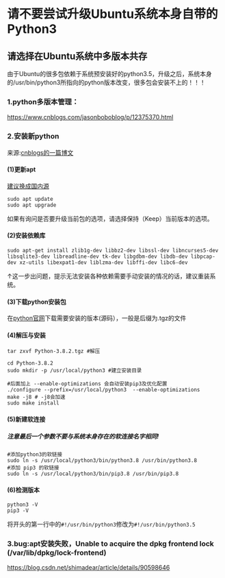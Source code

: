 # 请不要尝试升级Ubuntu系统本身自带的Python3
## 请选择在Ubuntu系统中多版本共存
由于Ubuntu的很多包依赖于系统预安装好的python3.5，升级之后，系统本身的/usr/bin/python3所指向的python版本改变，很多包会安装不上的！！！
<br />
### 1.python多版本管理：
https://www.cnblogs.com/jasonboboblog/p/12375370.html
### 2.安装新python
来源:[cnblogs的一篇博文](https://www.cnblogs.com/jsdy/p/12694908.html)
#### (1)更新apt
[建议换成国内源](https://github.com/meisa233/Working_Notes/blob/main/Latest_apt_sources_in_China.md)
```
sudo apt update
sudo apt upgrade
```
如果有询问是否要升级当前包的选项，请选择保持（Keep）当前版本的选项。
#### (2)安装依赖库
```
sudo apt-get install zlib1g-dev libbz2-dev libssl-dev libncurses5-dev libsqlite3-dev libreadline-dev tk-dev libgdbm-dev libdb-dev libpcap-dev xz-utils libexpat1-dev liblzma-dev libffi-dev libc6-dev
```
↑这一步出问题，提示无法安装各种依赖需要手动安装的情况的话，建议重装系统。
#### (3)下载python安装包
在[python官网](https://www.python.org/downloads/)下载需要安装的版本(源码），一般是后缀为.tgz的文件
#### (4)解压与安装
```
tar zxvf Python-3.8.2.tgz #解压
```
```
cd Python-3.8.2
sudo mkdir -p /usr/local/python3 #建立安装目录

#后面加上 --enable-optimizations 会自动安装pip3及优化配置
./configure --prefix=/usr/local/python3  --enable-optimizations
make -j8 # -j8会加速
sudo make install
```
#### (5)新建软连接
##### 注意最后一个参数不要与系统本身存在的软连接名字相同!
```
#添加python3的软链接
sudo ln -s /usr/local/python3/bin/python3.8 /usr/bin/python3.8
#添加 pip3 的软链接
sudo ln -s /usr/local/python3/bin/pip3.8 /usr/bin/pip3.8
```
#### (6)检测版本
```
python3 -V
pip3 -V
```
将开头的第一行中的```#!/usr/bin/python3```修改为```#!/usr/bin/python3.5```
### 3.bug:apt安装失败，Unable to acquire the dpkg frontend lock (/var/lib/dpkg/lock-frontend)
https://blog.csdn.net/shimadear/article/details/90598646
